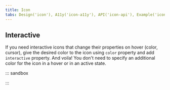 ```yaml
---
title: Icon
tabs: Design('icon'), A11y('icon-a11y'), API('icon-api'), Example('icon-code'), Changelog('icon-changelog')
---
```


## Interactive

If you need interactive icons that change their properties on hover (color, cursor), give the desired color to the icon using `color` property and add `interactive` property. And voila! You don't need to specify an additional color for the icon in a hover or in an active state.

::: sandbox

<script lang="tsx">
import React from 'react';
import LinkExternalM from '@semcore/ui/icon/LinkExternal/m';

const Demo = () => (
  <LinkExternalM interactive aria-label='Go to our awesome article' color='stone' />
);


</script>

:::
